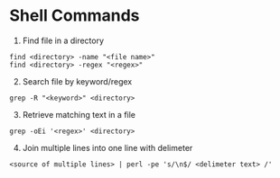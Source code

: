 # Shell Commands

1. Find file in a directory

  ```
  find <directory> -name "<file name>"
  find <directory> -regex "<regex>"
  ```
2. Search file by keyword/regex

  ```
  grep -R "<keyword>" <directory>
  ``` 
3. Retrieve matching text in a file
  
  ```
  grep -oEi '<regex>' <directory>
  ```
4. Join multiple lines into one line with delimeter
  
  ```
  <source of multiple lines> | perl -pe 's/\n$/ <delimeter text> /'
  ```
